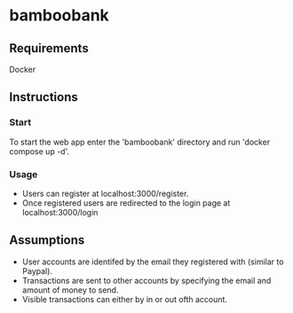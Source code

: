 # bamboobank
## Requirements
Docker
## Instructions
### Start
To start the web app enter the 'bamboobank' directory and run 'docker compose up -d'.
### Usage
- Users can register at localhost:3000/register.
- Once registered users are redirected to the login page at localhost:3000/login
## Assumptions
- User accounts are identifed by the email they registered with (similar to Paypal).
- Transactions are sent to other accounts by specifying the email and amount of money to send.
- Visible transactions can either by in or out ofth account.


